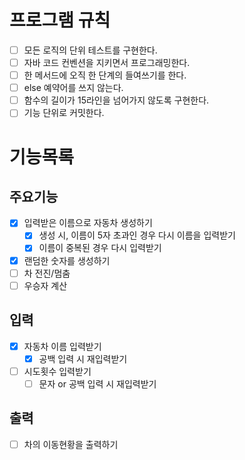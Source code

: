 # 프로그램 규칙
- [ ] 모든 로직의 단위 테스트를 구현한다.
- [ ] 자바 코드 컨벤션을 지키면서 프로그래밍한다.
- [ ] 한 메서드에 오직 한 단계의 들여쓰기를 한다.
- [ ] else 예약어를 쓰지 않는다.
- [ ] 함수의 길이가 15라인을 넘어가지 않도록 구현한다.
- [ ] 기능 단위로 커밋한다.

# 기능목록
## 주요기능
- [X] 입력받은 이름으로 자동차 생성하기
  - [X] 생성 시, 이름이 5자 초과인 경우 다시 이름을 입력받기
  - [X] 이름이 중복된 경우 다시 입력받기
- [X] 랜덤한 숫자를 생성하기
- [ ] 차 전진/멈춤
- [ ] 우승자 계산

## 입력
- [X] 자동차 이름 입력받기
  - [x] 공백 입력 시 재입력받기
- [ ] 시도횟수 입력받기
  - [ ] 문자 or 공백 입력 시 재입력받기 

## 출력
- [ ] 차의 이동현황을 출력하기
